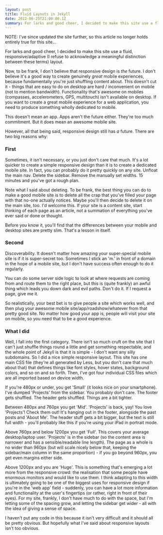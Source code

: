 ```yaml
---
layout: post
title: Fluid Layouts in Jekyll
date: 2012-06-25T21:00:00.1Z
summary: For larks and good cheer, I decided to make this site use a fluid, responsive/adaptive (I refuse to acknowledge a meaningful distinction between these terms) layout.
---
```


NOTE: I've since updated the site further, so this article no longer holds entirely true for this site...

For larks and good cheer, I decided to make this site use a fluid, responsive/adaptive (I refuse to acknowledge a meaningful distinction between these terms) layout.

Now, to be frank, I don't believe that responsive design is *the* future. I don't believe it's a good way to create genuinely *great* mobile experiences, because fundamentally you're just shuffling content about. This doesn't cut it - things that are easy to do on desktop are hard / inconvenient on mobile (not to mention bandwidth). Functionality that's awesome on mobiles (compasses, accelerometers, GPS, multitouch) isn't available on desktop. If you want to create a great mobile experience for a web application, you need to produce something wholly dedicated to mobile.

This doesn't mean an app. Apps aren't the future either. They're too much commitment. But it does mean an awesome mobile site.

However, all that being said, responsive design still has *a* future. There are two big reasons why:

### First

Sometimes, it isn't necessary, or you just don't care that much. It's a lot quicker to create a simple responsive design than it is to create a dedicated mobile site. In fact, you can probably do it pretty quickly on any site. Unfloat the main nav. Delete the sidebar. Remove the manually set widths. 15 minutes and you've got a rough plan.

Note what I said about deleting. To be frank, the best thing you can do to make a good mobile site is to delete all the crap that you've filled your page with that no-one actually notices. Maybe you'll then decide to delete it on the main site, too. I'd welcome this. If your site is a content site, start thinking of each page as an article, not a summation of everything you've ever said or done or thought.

Before you know it, you'll find that the differences between your mobile and desktop sites are pretty slim. That's a lesson in itself.

### Second 

Discoverability. It doesn't matter how amazing your super-special mobile site is if it is super-secret too. Sometimes I stick an 'm.' in front of a domain in the hope of a mobile site, but I don't have success often enough to do it regularly.

You can do some server side logic to look at where requests are coming from and route them to the right place, but this is (quite frankly) an awful thing which leads you down dark and evil paths. Don't do it. If I request a page, give me it.

So realistically, your best bet is to give people a site which works well, and then plug your awesome mobile site/app/roadshow/whatever from that pretty good site. No matter how good your app is, people will visit your site on mobile, so you need that to be a good experience.

### What I did

Well, I fall into the first category. There isn't so much cruft on the site that I can't just shuffle things round a little and get something respectable, and the whole point of Jekyll is that it is simple - I don't want any silly subdomains. So I did a nice simple responsive layout. This site has one main CSS file (they're all generated by Less, but you don't care that much about that) that defines things like font styles, hover states, background colors, and so on and so forth. Then, I've got four individual CSS files which are all imported based on device width.

If you're 480px or under, you get 'Small' (it looks nice on your smartphone). I've dumped 'Projects' from the sidebar. You probably don't care. The footer gets shuffled. The header gets shuffled. Things are a bit tighter.

Between 480px and 760px you get 'Mid'. 'Projects' is back, yay! You love 'Projects'! Check them out! It's hanging out in the footer, alongside the past posts and 'About Me'. The header stuff gets a bit bigger, but the text is still full width - you'll probably like this if you're using your iPad in portrait mode.

Above 760px and below 1200px you get 'Full'. This covers your average desktop/laptop user. 'Projects' is in the sidebar (so the content area is narrower and has a sensible/readable line length). The page as a whole is no wider than 960px (but will scale nicely below that, keeping the sidebar/main column in the same proportion) - if you go beyond 960px, you get even margins either side.

Above 1200px and you are 'Huge'. This is something that's emerging a lot more from the responsive crowd: the realisation that some people have enormous monitors and would like to use them. I think adapting to this width is ultimately going to be one of the biggest uses for responsive design if you're in the 'web app' field - suddenly, you can have a lot more information and functionality at the user's fingertips (or rather, right in front of their eyes). For my site, frankly, I don't have much to do with the space, but I'm letting some of the spacing grow, and letting the sidebar get wider - all with the idea of giving a sense of space.

I haven't put any code in this because it isn't very difficult and it should all be pretty obvious. But hopefully what I've said about responsive layouts isn't too obvious.